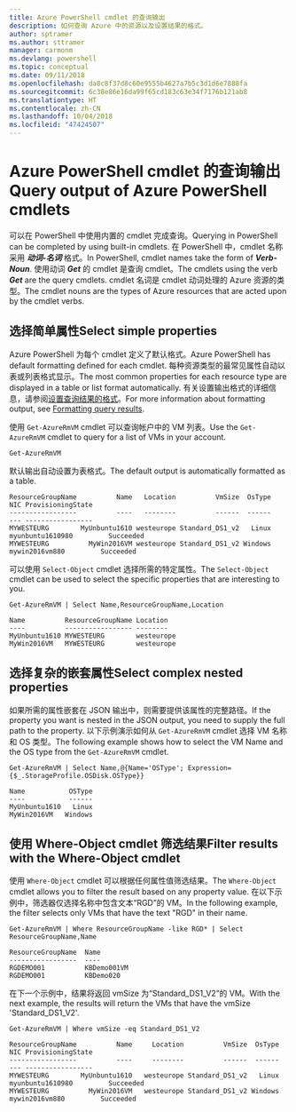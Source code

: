 ```yaml
---
title: Azure PowerShell cmdlet 的查询输出
description: 如何查询 Azure 中的资源以及设置结果的格式。
author: sptramer
ms.author: sttramer
manager: carmonm
ms.devlang: powershell
ms.topic: conceptual
ms.date: 09/11/2018
ms.openlocfilehash: da8c8f37d8c60e9555b4627a7b5c3d1d6e7888fa
ms.sourcegitcommit: 6c38e86e16da99f65cd183c63e34f7176b121ab8
ms.translationtype: HT
ms.contentlocale: zh-CN
ms.lasthandoff: 10/04/2018
ms.locfileid: "47424507"
---
```

# <a name="query-output-of-azure-powershell-cmdlets"></a><span data-ttu-id="5b2a8-103">Azure PowerShell cmdlet 的查询输出</span><span class="sxs-lookup"><span data-stu-id="5b2a8-103">Query output of Azure PowerShell cmdlets</span></span>

<span data-ttu-id="5b2a8-104">可以在 PowerShell 中使用内置的 cmdlet 完成查询。</span><span class="sxs-lookup"><span data-stu-id="5b2a8-104">Querying in PowerShell can be completed by using built-in cmdlets.</span></span> <span data-ttu-id="5b2a8-105">在 PowerShell 中，cmdlet 名称采用 **_动词-名词_** 格式。</span><span class="sxs-lookup"><span data-stu-id="5b2a8-105">In PowerShell, cmdlet names take the form of **_Verb-Noun_**.</span></span> <span data-ttu-id="5b2a8-106">使用动词 **_Get_** 的 cmdlet 是查询 cmdlet。</span><span class="sxs-lookup"><span data-stu-id="5b2a8-106">The cmdlets using the verb **_Get_** are the query cmdlets.</span></span> <span data-ttu-id="5b2a8-107">cmdlet 名词是 cmdlet 动词处理的 Azure 资源的类型。</span><span class="sxs-lookup"><span data-stu-id="5b2a8-107">The cmdlet nouns are the types of Azure resources that are acted upon by the cmdlet verbs.</span></span>

## <a name="select-simple-properties"></a><span data-ttu-id="5b2a8-108">选择简单属性</span><span class="sxs-lookup"><span data-stu-id="5b2a8-108">Select simple properties</span></span>

<span data-ttu-id="5b2a8-109">Azure PowerShell 为每个 cmdlet 定义了默认格式。</span><span class="sxs-lookup"><span data-stu-id="5b2a8-109">Azure PowerShell has default formatting defined for each cmdlet.</span></span> <span data-ttu-id="5b2a8-110">每种资源类型的最常见属性自动以表或列表格式显示。</span><span class="sxs-lookup"><span data-stu-id="5b2a8-110">The most common properties for each resource type are displayed in a table or list format automatically.</span></span> <span data-ttu-id="5b2a8-111">有关设置输出格式的详细信息，请参阅[设置查询结果的格式](formatting-output.md)。</span><span class="sxs-lookup"><span data-stu-id="5b2a8-111">For more information about formatting output, see [Formatting query results](formatting-output.md).</span></span>

<span data-ttu-id="5b2a8-112">使用 `Get-AzureRmVM` cmdlet 可以查询帐户中的 VM 列表。</span><span class="sxs-lookup"><span data-stu-id="5b2a8-112">Use the `Get-AzureRmVM` cmdlet to query for a list of VMs in your account.</span></span>

```azurepowershell-interactive
Get-AzureRmVM
```

<span data-ttu-id="5b2a8-113">默认输出自动设置为表格式。</span><span class="sxs-lookup"><span data-stu-id="5b2a8-113">The default output is automatically formatted as a table.</span></span>

```output
ResourceGroupName          Name   Location          VmSize  OsType              NIC ProvisioningState
-----------------          ----   --------          ------  ------              --- -----------------
MYWESTEURG        MyUnbuntu1610 westeurope Standard_DS1_v2   Linux myunbuntu1610980         Succeeded
MYWESTEURG          MyWin2016VM westeurope Standard_DS1_v2 Windows   mywin2016vm880         Succeeded
```

<span data-ttu-id="5b2a8-114">可以使用 `Select-Object` cmdlet 选择所需的特定属性。</span><span class="sxs-lookup"><span data-stu-id="5b2a8-114">The `Select-Object` cmdlet can be used to select the specific properties that are interesting to you.</span></span>

```azurepowershell-interactive
Get-AzureRmVM | Select Name,ResourceGroupName,Location
```

```output
Name          ResourceGroupName Location
----          ----------------- --------
MyUnbuntu1610 MYWESTEURG        westeurope
MyWin2016VM   MYWESTEURG        westeurope
```

## <a name="select-complex-nested-properties"></a><span data-ttu-id="5b2a8-115">选择复杂的嵌套属性</span><span class="sxs-lookup"><span data-stu-id="5b2a8-115">Select complex nested properties</span></span>

<span data-ttu-id="5b2a8-116">如果所需的属性嵌套在 JSON 输出中，则需要提供该属性的完整路径。</span><span class="sxs-lookup"><span data-stu-id="5b2a8-116">If the property you want is nested in the JSON output, you need to supply the full path to the property.</span></span> <span data-ttu-id="5b2a8-117">以下示例演示如何从 `Get-AzureRmVM` cmdlet 选择 VM 名称和 OS 类型。</span><span class="sxs-lookup"><span data-stu-id="5b2a8-117">The following example shows how to select the VM Name and the OS type from the `Get-AzureRmVM` cmdlet.</span></span>

```azurepowershell-interactive
Get-AzureRmVM | Select Name,@{Name='OSType'; Expression={$_.StorageProfile.OSDisk.OSType}}
```

```output
Name           OSType
----           ------
MyUnbuntu1610   Linux
MyWin2016VM   Windows
```

## <a name="filter-results-with-the-where-object-cmdlet"></a><span data-ttu-id="5b2a8-118">使用 Where-Object cmdlet 筛选结果</span><span class="sxs-lookup"><span data-stu-id="5b2a8-118">Filter results with the Where-Object cmdlet</span></span>

<span data-ttu-id="5b2a8-119">使用 `Where-Object` cmdlet 可以根据任何属性值筛选结果。</span><span class="sxs-lookup"><span data-stu-id="5b2a8-119">The `Where-Object` cmdlet allows you to filter the result based on any property value.</span></span> <span data-ttu-id="5b2a8-120">在以下示例中，筛选器仅选择名称中包含文本“RGD”的 VM。</span><span class="sxs-lookup"><span data-stu-id="5b2a8-120">In the following example, the filter selects only VMs that have the text "RGD" in their name.</span></span>

```azurepowershell-interactive
Get-AzureRmVM | Where ResourceGroupName -like RGD* | Select ResourceGroupName,Name
```

```output
ResourceGroupName  Name
-----------------  ----
RGDEMO001          KBDemo001VM
RGDEMO001          KBDemo020
```

<span data-ttu-id="5b2a8-121">在下一个示例中，结果将返回 vmSize 为“Standard_DS1_V2”的 VM。</span><span class="sxs-lookup"><span data-stu-id="5b2a8-121">With the next example, the results will return the VMs that have the vmSize 'Standard_DS1_V2'.</span></span>

```azurepowershell-interactive
Get-AzureRmVM | Where vmSize -eq Standard_DS1_V2
```

```output
ResourceGroupName          Name     Location          VmSize  OsType              NIC ProvisioningState
-----------------          ----     --------          ------  ------              --- -----------------
MYWESTEURG        MyUnbuntu1610   westeurope Standard_DS1_v2   Linux myunbuntu1610980         Succeeded
MYWESTEURG          MyWin2016VM   westeurope Standard_DS1_v2 Windows   mywin2016vm880         Succeeded
```